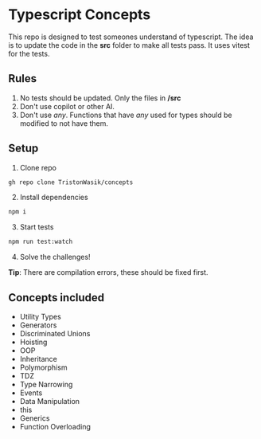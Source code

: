 # Typescript Concepts

This repo is designed to test someones understand of typescript. The idea is to update the code in the **src** folder to make all tests pass. It uses vitest for the tests.

## Rules

1. No tests should be updated. Only the files in **/src**
2. Don't use copilot or other AI.
3. Don't use _any_. Functions that have _any_ used for types should be modified to not have them.

## Setup

1. Clone repo

```bash
gh repo clone TristonWasik/concepts
```

2. Install dependencies

```bash
npm i
```

3. Start tests

```bash
npm run test:watch
```

4. Solve the challenges!

**Tip**: There are compilation errors, these should be fixed first.

## Concepts included

- Utility Types
- Generators
- Discriminated Unions
- Hoisting
- OOP
- Inheritance
- Polymorphism
- TDZ
- Type Narrowing
- Events
- Data Manipulation
- this
- Generics
- Function Overloading
